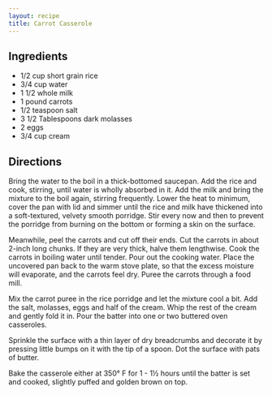 ```yaml
---
layout: recipe
title: Carrot Casserole
---
```


## Ingredients

* 1/2 cup short grain rice
* 3/4 cup water
* 1 1/2 whole milk
* 1 pound carrots
* 1/2 teaspoon salt
* 3 1/2 Tablespoons dark molasses
* 2 eggs
* 3/4 cup cream

## Directions

Bring the water to the boil in a thick-bottomed saucepan. Add the rice
and cook, stirring, until water is wholly absorbed in it. Add the milk
and bring the mixture to the boil again, stirring frequently. Lower the
heat to minimum, cover the pan with lid and simmer until the rice and
milk have thickened into a soft-textured, velvety smooth porridge. Stir
every now and then to prevent the porridge from burning on the bottom or
forming a skin on the surface.

Meanwhile, peel the carrots and cut off their ends. Cut the carrots in
about 2-inch long chunks. If they are very thick, halve them lengthwise.
Cook the carrots in boiling water until tender. Pour out the cooking
water. Place the uncovered pan back to the warm stove plate, so that the
excess moisture will evaporate, and the carrots feel dry. Puree the
carrots through a food mill.

Mix the carrot puree in the rice porridge and let the mixture cool a
bit. Add the salt, molasses, eggs and half of the cream. Whip the rest
of the cream and gently fold it in. Pour the batter into one or two
buttered oven casseroles.

Sprinkle the surface with a thin layer of dry breadcrumbs and decorate
it by pressing little bumps on it with the tip of a spoon. Dot the
surface with pats of butter.

Bake the casserole either at 350° F for 1 - 1½ hours until the batter is
set and cooked, slightly puffed and golden brown on top.
